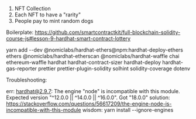 
1. NFT Collection 
2. Each NFT to have a "rarity" 
3. People pay to mint random dogs 

Boilerplate: https://github.com/smartcontractkit/full-blockchain-solidity-course-js#lesson-9-hardhat-smart-contract-lottery 

yarn add --dev @nomiclabs/hardhat-ethers@npm:hardhat-deploy-ethers ethers @nomiclabs/hardhat-etherscan @nomiclabs/hardhat-waffle chai ethereum-waffle hardhat hardhat-contract-sizer hardhat-deploy hardhat-gas-reporter prettier prettier-plugin-solidity solhint solidity-coverage dotenv

Troubleshooting: 

err: hardhat@2.9.7: The engine "node" is incompatible with this module. Expected version "^12.0.0 || ^14.0.0 || ^16.0.0". Got "18.0.0"
solution: https://stackoverflow.com/questions/56617209/the-engine-node-is-incompatible-with-this-module 
wisdom: yarn install --ignore-engines
